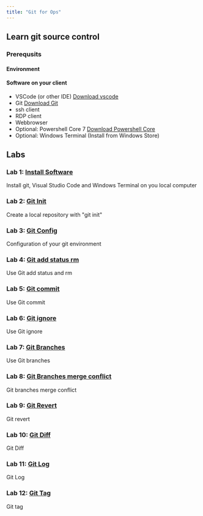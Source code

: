 ```yaml
---
title: "Git for Ops"
---
```


## Learn git source control

### Prerequsits

#### Environment

#### Software on your client

* VSCode (or other IDE) [Download vscode](https://code.visualstudio.com/download)
* Git [Download Git](https://git-scm.com/downloads)
* ssh client
* RDP client
* Webbrowser
* Optional: Powershell Core 7 [Download Powershell Core](https://github.com/PowerShell/PowerShell)
* Optional: Windows Terminal (Install from Windows Store)

## Labs

### Lab 1: [Install Software](lab01/lab1.md)

Install git, Visual Studio Code and Windows Terminal on you local computer

### Lab 2: [Git Init](lab02/lab2.md)

Create a local repository with "git init"

### Lab 3: [Git Config](lab03/lab3.md)

Configuration of your git environment

### Lab 4: [Git add status rm](lab04/lab4.md)

Use Git add status and rm

### Lab 5: [Git commit](lab05/lab5.md)

Use Git commit

### Lab 6: [Git ignore](lab06/lab6.md)

Use Git ignore

### Lab 7: [Git Branches](lab07/lab7.md)

Use Git branches

### Lab 8: [Git Branches merge conflict](lab08/lab8.md)

Git branches merge conflict

### Lab 9: [Git Revert](lab09/lab9.md)

Git revert

### Lab 10: [Git Diff](lab10/lab10.md)

Git Diff

### Lab 11: [Git Log](lab11/lab11.md)

Git Log

### Lab 12: [Git Tag](lab12/lab12.md)

Git tag

